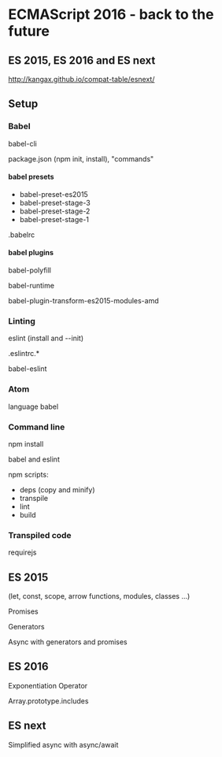 # ECMAScript 2016 - back to the future

## ES 2015, ES 2016 and ES next
http://kangax.github.io/compat-table/esnext/

## Setup
### Babel
babel-cli

package.json (npm init, install), "commands"

#### babel presets
* babel-preset-es2015
* babel-preset-stage-3
* babel-preset-stage-2
* babel-preset-stage-1

.babelrc

#### babel plugins
babel-polyfill

babel-runtime

babel-plugin-transform-es2015-modules-amd

### Linting
eslint (install and --init)

.eslintrc.*

babel-eslint

### Atom
language babel

### Command line
npm install

babel and eslint

npm scripts:
* deps (copy and minify)
* transpile
* lint
* build

### Transpiled code
requirejs


## ES 2015
(let, const, scope, arrow functions, modules, classes ...)

Promises

Generators

Async with generators and promises

## ES 2016
Exponentiation Operator

Array.prototype.includes


## ES next
Simplified async with async/await

